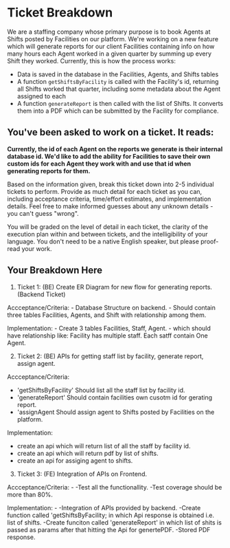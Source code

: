 # Ticket Breakdown
We are a staffing company whose primary purpose is to book Agents at Shifts posted by Facilities on our platform. We're working on a new feature which will generate reports for our client Facilities containing info on how many hours each Agent worked in a given quarter by summing up every Shift they worked. Currently, this is how the process works:

- Data is saved in the database in the Facilities, Agents, and Shifts tables
- A function `getShiftsByFacility` is called with the Facility's id, returning all Shifts worked that quarter, including some metadata about the Agent assigned to each
- A function `generateReport` is then called with the list of Shifts. It converts them into a PDF which can be submitted by the Facility for compliance.

## You've been asked to work on a ticket. It reads:

**Currently, the id of each Agent on the reports we generate is their internal database id. We'd like to add the ability for Facilities to save their own custom ids for each Agent they work with and use that id when generating reports for them.**


Based on the information given, break this ticket down into 2-5 individual tickets to perform. Provide as much detail for each ticket as you can, including acceptance criteria, time/effort estimates, and implementation details. Feel free to make informed guesses about any unknown details - you can't guess "wrong".


You will be graded on the level of detail in each ticket, the clarity of the execution plan within and between tickets, and the intelligibility of your language. You don't need to be a native English speaker, but please proof-read your work.

## Your Breakdown Here

1. Ticket 1: (BE)
  Create ER Diagram for new flow for generating reports.(Backend Ticket)

  Accceptance/Criteria:
    - Database Structure on backend.
    - Should contain three tables  Facilities, Agents, and Shift with relationship among them.

  Implementation:
    - Create 3 tables Facilities, Staff, Agent.
    - which should have relationship like:
        Facility has multiple staff.
        Each satff contain One Agent.



2. Ticket 2: (BE)
  APIs for getting staff list by facility, generate report, assign agent.

  Accceptance/Criteria:
  - 'getShiftsByFacility'
    Should list all the staff list by facility id.
  - 'generateReport'
    Should contain facilities own cusotm id for gerating report.
  - 'assignAgent
    Should assign agent to Shifts posted by Facilities on the platform.

  Implementation:
  - create an api which will return list of all the staff by facility id.
  - create an api which will return pdf by list of shifts.
  - create an api for assiging agent to shifts.

3. Ticket 3: (FE)
  Integration of APIs on Frontend.

  Accceptance/Criteria: -
  -Test all the functionallity.
  -Test coverage should be more than 80%.

  Implementation: -
  -Integration of APIs provided by backend.
  -Create function called 'getShiftsByFacility; in which Api response is obtained  i.e. list of shifts.
  -Create funciton called 'generateReport' in which list of shits is passed as params after that hitting the Api for genertePDF.
  -Stored PDF response.
